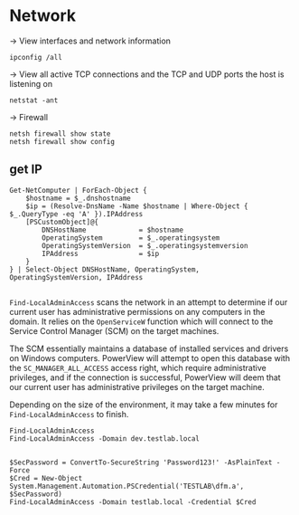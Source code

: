 # Network


-> View interfaces and network information  
```
ipconfig /all
```

-> View all active TCP connections and the TCP and UDP ports the host is listening on
```
netstat -ant
```

-> Firewall
```
netsh firewall show state
netsh firewall show config
```







## get IP
```
Get-NetComputer | ForEach-Object {
    $hostname = $_.dnshostname
    $ip = (Resolve-DnsName -Name $hostname | Where-Object { $_.QueryType -eq 'A' }).IPAddress
    [PSCustomObject]@{
        DNSHostName             = $hostname
        OperatingSystem         = $_.operatingsystem
        OperatingSystemVersion  = $_.operatingsystemversion
        IPAddress               = $ip
    }
} | Select-Object DNSHostName, OperatingSystem, OperatingSystemVersion, IPAddress


```














`Find-LocalAdminAccess` scans the network in an attempt to determine if our current user has administrative permissions on any computers in the domain. It relies on the `OpenServiceW` function which will connect to the Service Control Manager (SCM) on the target machines.

The SCM essentially maintains a database of installed services and drivers on Windows computers. PowerView will attempt to open this database with the `SC_MANAGER_ALL_ACCESS` access right, which require administrative privileges, and if the connection is successful, PowerView will deem that our current user has administrative privileges on the target machine.


Depending on the size of the environment, it may take a few minutes for `Find-LocalAdminAccess` to finish.

```
Find-LocalAdminAccess
Find-LocalAdminAccess -Domain dev.testlab.local


$SecPassword = ConvertTo-SecureString 'Password123!' -AsPlainText -Force
$Cred = New-Object System.Management.Automation.PSCredential('TESTLAB\dfm.a', $SecPassword)
Find-LocalAdminAccess -Domain testlab.local -Credential $Cred

```